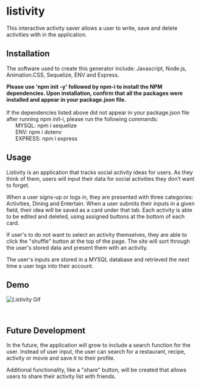 # listivity 
This interactive activity saver allows a user to write, save and delete activities with in the application.

## Installation
The software used to create this generator include: Javascript, Node.js, Animation.CSS, Sequelize, ENV and Express.  

**Please use 'npm init -y' followed by npm-i to install the NPM dependencies. Upon installation, confirm that all the packages were installed and appear in your package.json file.**
<br>
<br> 
If the dependencies listed above did not appear in your package.json file after running npm init-i, please run the following commands:
<br>
&nbsp;&nbsp;&nbsp;&nbsp;&nbsp;&nbsp;MYSQL: npm i sequelize
<br>
&nbsp;&nbsp;&nbsp;&nbsp;&nbsp;&nbsp;ENV: npm i dotenv
<br>
&nbsp;&nbsp;&nbsp;&nbsp;&nbsp;&nbsp;EXPRESS: npm i express
<br>

## Usage
Listivity is an application that tracks social activity ideas for users. As they think of them, users will input their data for social activities they don’t want to forget. 

When a user signs-up or logs in, they are presented with three categories: Activities, Dining and Entertain. When a user submits their inputs in a given field, their idea will be saved as a card under that tab. Each activity is able to be edited and deleted, using assigned buttons at the bottom of each card. 

If user's to do not want to select an activity themselves, they are able to click the "shuffle" button at the top of the page. The site will sort through the user's stored data and present them with an activity. 

The user's inputs are stored in a MYSQL database and retrieved the next time a user logs into their account. 

## Demo

![Listivity Gif](./public/assets/images/listivity.gif)

<br>

## Future Development
In the future, the application will grow to include a search function for the user. Instead of user input, the user can search for a restaurant, recipe, activity or movie and save it to their profile. 

Additional functionality, like a "share" button, will be created that allows users to share their activity list with friends. 
